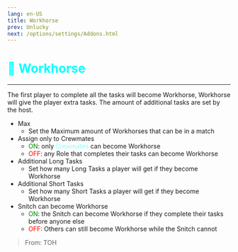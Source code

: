 ```yaml
---
lang: en-US
title: Workhorse
prev: Unlucky
next: /options/settings/Addons.html
---
```


# <font color=#00ffff>🐎 <b>Workhorse</b></font> <Badge text="Harmful" type="tip" vertical="middle"/>
---

The first player to complete all the tasks will become Workhorse, Workhorse will give the player extra tasks. The amount of additional tasks are set by the host.
* Max
  * Set the Maximum amount of Workhorses that can be in a match
* Assign only to Crewmates
  * <font color=green>ON</font>: only <font color=#8cffff>Crewmates</font> can become Workhorse
  * <font color=red>OFF</font>: any Role that completes their tasks can become Workhorse
* Additional Long Tasks
  * Set how many Long Tasks a player will get if they become Workhorse
* Additional Short Tasks
  * Set how many Short Tasks a player will get if they become Workhorse
* Snitch can become Workhorse
  * <font color=green>ON</font>: the Snitch can become Workhorse if they complete their tasks before anyone else
  * <font color=red>OFF</font>: Others can still become Workhorse while the Snitch cannot

> From: TOH